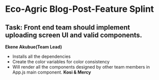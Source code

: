 # Eco-Agric Blog-Post-Feature Splint

## Task: Front end team should implement uploading screen UI and valid components.

**Ekene Akubue(Team Lead)**  
- Installs all the dependencies
- Create the color variables for color consistency
- Will render all the components designed by other team members in App.js main component.
**Kosi & Mercy**
